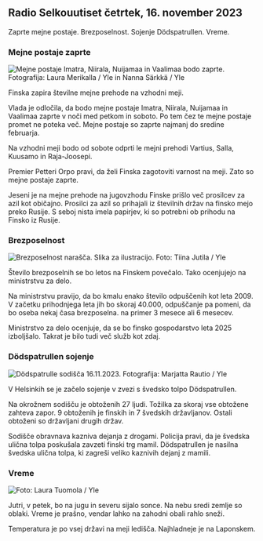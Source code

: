 ## Radio Selkouutiset četrtek, 16. november 2023

Zaprte mejne postaje. Brezposelnost. Sojenje Dödspatrullen. Vreme.

### Mejne postaje zaprte

![Mejne postaje Imatra, Niirala, Nuijamaa in Vaalimaa bodo zaprte. Fotografija: Laura Merikalla / Yle in Nanna Särkkä / Yle](https://images.cdn.yle.fi/image/upload/c_crop,h_1215,w_2161,x_0,y_943/ar_1.777777777777777,c_fill,g_faces,h_675,w_1200/dpr_1.0/q_auto:eco/f_auto/fl_lossy/v1700138081/39-1201615655605bd910f3)

Finska zapira številne mejne prehode na vzhodni meji.

Vlada je odločila, da bodo mejne postaje Imatra, Niirala, Nuijamaa in Vaalimaa zaprte v noči med petkom in soboto. Po tem čez te mejne postaje promet ne poteka več. Mejne postaje so zaprte najmanj do sredine februarja.

Na vzhodni meji bodo od sobote odprti le mejni prehodi Vartius, Salla, Kuusamo in Raja-Joosepi.

Premier Petteri Orpo pravi, da želi Finska zagotoviti varnost na meji. Zato so mejne postaje zaprte.

Jeseni je na mejne prehode na jugovzhodu Finske prišlo več prosilcev za azil kot običajno. Prosilci za azil so prihajali iz številnih držav na finsko mejo preko Rusije. S seboj nista imela papirjev, ki so potrebni ob prihodu na Finsko iz Rusije.

### Brezposelnost

![Brezposelnost narašča. Slika za ilustracijo. Foto: Tiina Jutila / Yle](https://images.cdn.yle.fi/image/upload/c_crop,h_3007,w_5346,x_0,y_409/ar_1.7777777777777777,c_fill,g_faces,h_675,w_1200/dpr_1.0/q_auto:eco/f_auto/fl_lossy/v1636455286/39-7675556012f34491801)

Število brezposelnih se bo letos na Finskem povečalo. Tako ocenjujejo na ministrstvu za delo.

Na ministrstvu pravijo, da bo kmalu enako število odpuščenih kot leta 2009. V začetku prihodnjega leta jih bo skoraj 40.000, odpuščanje pa pomeni, da bo oseba nekaj časa brezposelna. na primer 3 mesece ali 6 mesecev.

Ministrstvo za delo ocenjuje, da se bo finsko gospodarstvo leta 2025 izboljšalo. Takrat je bilo tudi več služb kot zdaj.

### Dödspatrullen sojenje

![Dödspatrulle sodišča 16.11.2023. Fotografija: Marjatta Rautio / Yle](https://images.cdn.yle.fi/image/upload/c_crop,h_2295,w_4080,x_0,y_278/ar_1.7777777777777777,c_fill,g_faces,h_675,w_1200/dpr_1.0/q_auto:eco/f_auto/fl_lossy/v1700137634/39-12015276555f550196e3)

V Helsinkih se je začelo sojenje v zvezi s švedsko tolpo Dödspatrullen.

Na okrožnem sodišču je obtoženih 27 ljudi. Tožilka za skoraj vse obtožene zahteva zapor. 9 obtoženih je finskih in 7 švedskih državljanov. Ostali obtoženi so državljani drugih držav.

Sodišče obravnava kazniva dejanja z drogami. Policija pravi, da je švedska ulična tolpa poskušala zavzeti finski trg mamil. Dödspatrullen je nasilna švedska ulična tolpa, ki zagreši veliko kaznivih dejanj z mamili.

### Vreme

![ Foto: Laura Tuomola / Yle](https://images.cdn.yle.fi/image/upload/c_crop,h_1080,w_1919,x_0,y_0/ar_1.7777777777777777,c_fill,g_faces,h_675,w_1200/dpr_1.0/q_auto:eco/f_auto/fl_lossy/v1700136474/39-1201617655606029adf4)

Jutri, v petek, bo na jugu in severu sijalo sonce. Na nebu sredi zemlje so oblaki. Vreme je prašno, vendar lahko na zahodni obali rahlo sneži.

Temperatura je po vsej državi na meji ledišča. Najhladneje je na Laponskem.